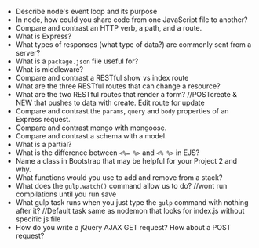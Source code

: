 * Describe node's event loop and its purpose
* In node, how could you share code from one JavaScript file to another?
* Compare and contrast an HTTP verb, a path, and a route.
* What is Express?
* What types of responses (what type of data?) are commonly sent from a server?
* What is a `package.json` file useful for?
* What is middleware?
* Compare and contrast a RESTful show vs index route
* What are the three RESTful routes that can change a resource?
* What are the two RESTful routes that render a form?
  //POSTcreate & NEW that pushes to data with create. Edit route for update
* Compare and contrast the `params`, `query` and `body` properties of an Express request.
* Compare and contrast mongo with mongoose.
* Compare and contrast a schema with a model.
* What is a partial?
* What is the difference between `<%= %>` and `<% %>` in EJS?
* Name a class in Bootstrap that may be helpful for your Project 2 and why.
* What functions would you use to add and remove from a stack?
* What does the `gulp.watch()` command allow us to do?
  //wont run compilations until you run save
* What gulp task runs when you just type the `gulp` command with nothing after it?
  //Default task same as nodemon that looks for index.js without specific js file
* How do you write a jQuery AJAX GET request?  How about a POST request?
